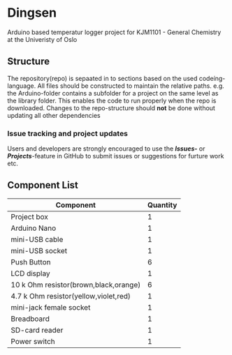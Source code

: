 # Dingsen
Arduino based temperatur logger project for KJM1101 - General Chemistry at the Univeristy of Oslo

## Structure
The repository(repo) is sepaated in to sections based on the used codeíng-language. All files should be constructed to maintain the relative paths. e.g. the Arduino-folder contains a subfolder for a project on the same level as the library folder. This enables the code to run properly when the repo is downloaded.
Changes to the repo-structure should **not** be done without updating all other dependencies

### Issue tracking and project updates
Users and developers are strongly encouraged to use the **_Issues_-** or **_Projects_**-feature in GitHub to submit issues or suggestions for furture work etc.

## Component List

| Component | Quantity |
|---|---|
| Project box | 1 |
| Arduino Nano | 1 |
| mini-USB cable | 1 |
| mini-USB socket| 1 |
| Push Button | 6 |
| LCD display| 1 |
| 10 k Ohm resistor(brown,black,orange) | 6 |
| 4.7 k Ohm resistor(yellow,violet,red)| 1 |
| mini-jack female socket | 1 |
| Breadboard | 1 |
| SD-card reader | 1 |
| Power switch | 1 |
